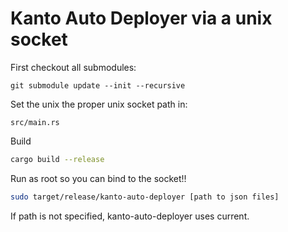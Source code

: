 # Kanto Auto Deployer via a unix socket

First checkout all submodules:

`git submodule update --init --recursive`

Set the unix the proper unix socket path in:

`src/main.rs`

Build

```bash
cargo build --release
```

Run as root so you can bind to the socket!!


```bash
sudo target/release/kanto-auto-deployer [path to json files]
```

If path is not specified, kanto-auto-deployer uses current.
